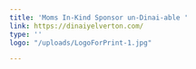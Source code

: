 ```yaml
---
title: 'Moms In-Kind Sponsor un-Dinai-able '
link: https://dinaiyelverton.com/
type: ''
logo: "/uploads/LogoForPrint-1.jpg"

---
```

